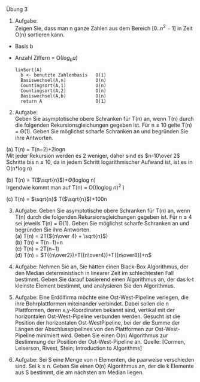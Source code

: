 
Übung 3
1. Aufgabe:  
Zeigen Sie, dass man n ganze Zahlen aus dem Bereich $[0..n^2 −1]$ in Zeit O(n) sortieren kann.

- Basis b
- Anzahl Ziffern = O($log_ba$)

      linSort(A)
        b <- benutzte Zahlenbasis   O(1)
        Basiswechsel(A,n)           O(n)
        Countingsort(A,1)           O(n)
        Countingsort(A,2)           O(n)
        Basiswechsel(A,b)           O(n)
        return A                    O(1)



2. Aufgabe:  
Geben Sie asymptotische obere Schranken für T(n) an, wenn T(n) durch die folgenden Rekursionsgleichungen gegeben ist. Für n ≤ 10 gelte T(n) = Θ(1). Geben Sie möglichst scharfe Schranken an und begründen Sie ihre Antworten.

(a) T(n) = T(n−2)+2logn  
  Mit jeder Rekursion werden es 2 weniger, daher sind es $n-10\over 2$ Schritte bis n ≤ 10, da in jedem Schritt logarithmischer Aufwand ist, ist es in O(n*log n)

(b) T(n) = T($\sqrt{n}$)+$\Theta$(loglog n)  
Irgendwie kommt man auf T(n) = O((loglog $n)^2$ )

(c) T(n) =  $\sqrt{n}$ T($\sqrt{n}$)+100n


3. Aufgabe:
Geben Sie asymptotische obere Schranken für T(n) an, wenn T(n) durch die folgenden Rekursionsgleichungen gegeben ist. Für n ≤ 4 sei jeweils T(n) = Θ(1). Geben Sie möglichst scharfe Schranken an und
begründen Sie ihre Antworten.  
(a) T(n) = 2T(${n\over 4} + \sqrt{n}$)  
(b) T(n) = T(n−1)+n  
(c) T(n) = 2T(n−1)  
(d) T(n) = $T({n\over2})+T({n\over4})+T({n\over8})+n$


4. Aufgabe:
Nehmen Sie an, Sie hätten einen Black-Box Algorithmus, der den Median deterministisch in linearer Zeit
im schlechtesten Fall bestimmt. Geben Sie darauf basierend einen Algorithmus an, der das k-t kleinste
Element bestimmt, und analysieren Sie den Algorithmus.


5. Aufgabe:
Eine Erdölfirma möchte eine Ost-West-Pipeline verlegen,
die ihre Bohrplattformen miteinander verbindet. Dabei sollen die n Plattformen, deren x,y-Koordinaten bekannt sind,
vertikal mit der horizontalen Ost-West-Pipeline verbunden
werden. Gesucht ist die Position der horizontalen Ost-WestPipeline, bei der die Summe der Längen der Abschlusspipelines von den Plattformen zur Ost-West-Pipeline minimiert
wird. Geben Sie einen O(n) Algorithmus zur Bestimmung
der Position der Ost-West-Pipeline an. Quelle: [Cormen, Leiserson, Rivest, Stein; Introduction to Algorithms]


6. Aufgabe:
Sei S eine Menge von n Elementen, die paarweise verschieden sind. Sei k ≤ n. Geben Sie einen O(n)
Algorithmus an, der die k Elemente aus S bestimmt, die am nächsten am Median liegen.
